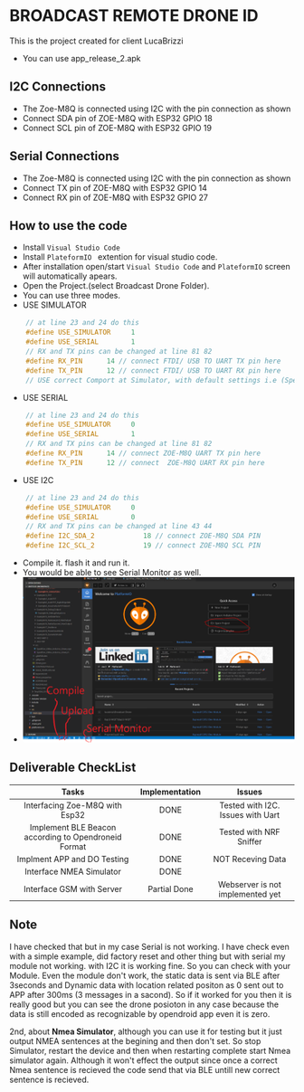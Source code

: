 # BROADCAST REMOTE DRONE ID
This is the project created for client LucaBrizzi
* You can use app_release_2.apk

## I2C Connections
* The Zoe-M8Q is connected using I2C with the pin connection as shown
* Connect SDA pin of ZOE-M8Q with ESP32 GPIO 18
* Connect SCL pin of ZOE-M8Q with ESP32 GPIO 19


## Serial Connections
* The Zoe-M8Q is connected using I2C with the pin connection as shown
* Connect TX pin of ZOE-M8Q with ESP32 GPIO 14
* Connect RX pin of ZOE-M8Q with ESP32 GPIO 27




## How to use the code
* Install  `Visual Studio Code`
* Install `PlateformIO ` extention for visual studio code.
* After installation open/start  `Visual Studio Code` and `PlateformIO` screen will automatically apears.
* Open the Project.(select Broadcast Drone Folder).
* You can use three modes. 
* USE SIMULATOR   


```cpp
    // at line 23 and 24 do this
    #define USE_SIMULATOR     1
    #define USE_SERIAL        1
    // RX and TX pins can be changed at line 81 82
    #define RX_PIN      14 // connect FTDI/ USB TO UART TX pin here
    #define TX_PIN      12 // connect FTDI/ USB TO UART RX pin here
    // USE correct Comport at Simulator, with default settings i.e (Speed = 9600)
```

* USE SERIAL


```cpp
    // at line 23 and 24 do this
    #define USE_SIMULATOR     0
    #define USE_SERIAL        1
    // RX and TX pins can be changed at line 81 82
    #define RX_PIN      14 // connect ZOE-M8Q UART TX pin here
    #define TX_PIN      12 // connect  ZOE-M8Q UART RX pin here
```
* USE I2C


```cpp
    // at line 23 and 24 do this
    #define USE_SIMULATOR     0
    #define USE_SERIAL        0
    // RX and TX pins can be changed at line 43 44
    #define I2C_SDA_2            18 // connect ZOE-M8Q SDA PIN
    #define I2C_SCL_2            19 // connect ZOE-M8Q SCL PIN
```
* Compile it. flash it and run it. 
* You would be able to see Serial Monitor as well.
* ![](/Images/Image1.png)

 
## Deliverable CheckList
|                         Tasks                        | Implementation |               Issues              |
|:----------------------------------------------------:|:--------------:|:---------------------------------:|
|            Interfacing Zoe-M8Q with Esp32            |      DONE      | Tested with I2C. Issues with Uart |
| Implement BLE Beacon according to Opendroneid Format |      DONE      |      Tested with NRF Sniffer      |
|              Implment APP and DO Testing             |      DONE      |         NOT Receving Data         |
|               Interface  NMEA Simulator              |      DONE      |                                   |
|               Interface GSM with Server              |  Partial Done  |  Webserver is not implemented yet |

## Note
I have checked that but in my case Serial is not working. I have check even with a simple example, did factory reset and other thing but with serial my module not working. with I2C it is working fine. So you can check with your Module. Even the module don't work, the static data is sent via BLE after 3seconds and Dynamic data with location related positon as 0 sent out to APP after 300ms (3 messages in a sacond). So if it worked for you then it is really good but you can see the drone posioton in any case because the data is still encoded as recognizable by opendroid app even it is zero.

2nd, about **Nmea Simulator**, although you can use it for testing but it just output NMEA sentences at the begining and then don't set. So stop Simulator, restart the device and then when restarting complete start Nmea simulator again. Although it won't effect the output since once a correct Nmea sentence is recieved the code send that via BLE untill new correct sentence is recieved.